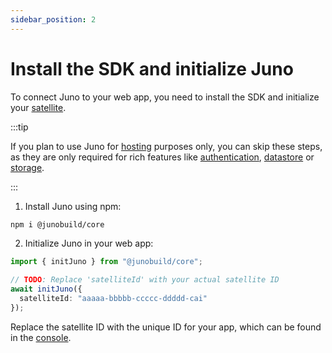 ```yaml
---
sidebar_position: 2
---
```


# Install the SDK and initialize Juno

To connect Juno to your web app, you need to install the SDK and initialize your [satellite].

:::tip

If you plan to use Juno for [hosting](../build/hosting.md) purposes only, you can skip these steps, as they are only required for rich features like [authentication](../build/authentication.md), [datastore](../build/datastore.md) or [storage](../build/storage.md).

:::

1. Install Juno using npm:

```bash
npm i @junobuild/core
```

2. Initialize Juno in your web app:

```typescript
import { initJuno } from "@junobuild/core";

// TODO: Replace 'satelliteId' with your actual satellite ID
await initJuno({
  satelliteId: "aaaaa-bbbbb-ccccc-ddddd-cai"
});
```

Replace the satellite ID with the unique ID for your app, which can be found in the [console](https://console.juno.build).

[satellite]: ../terminology.md#satellite

